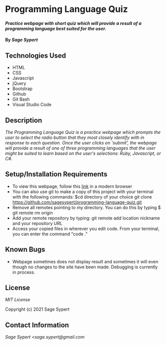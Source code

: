 # Programming Language Quiz

#### _Practice webpage with short quiz which will provide a result of a programming language best suited for the user._

#### By _Sage Sypert_

## Technologies Used

* HTML
* CSS
* Javascript
* jQuery
* Bootstrap
* Github
* Git Bash
* Visual Studio Code

## Description

_The Programming Language Quiz is a practice webpage which prompts the user to select the radio button that they most closely identify with in response to each question. Once the user clicks on 'submit', the webpage will provide a result of one of three programming languages that the user might be suited to learn based on the user's selections: Ruby, Javascript, or C#._

## Setup/Installation Requirements

* To view this webpage, follow this [link](https://sagesypert.github.io/programming-language-quiz/) in a modern browser
* You can also use git to make a copy of this project with your terminal with the following commands:
  $cd directory of your choice
  git clone https://github.com/sagesypert/programming-language-quiz.git
* Remove all remotes pointing to my directory. You can do this by typing $ git remote rm origin
* Add your remote repository by typing:
  git remote add location nickname and your repository URL
* Access your copied files in wherever you edit code. From your terminal, you can enter the command "code ."

## Known Bugs

* Webpage sometimes does not display result and sometimes it will even though no changes to the site have been made. Debugging is currently in process.

## License

_MIT License_

Copyright (c) 2021 Sage Sypert

## Contact Information

_Sage Sypert <sage.sypert@gmail.com_